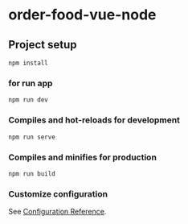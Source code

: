 # order-food-vue-node

## Project setup
```
npm install
```
### for run app 
```
npm run dev
```
### Compiles and hot-reloads for development
```
npm run serve
```

### Compiles and minifies for production
```
npm run build
```

### Customize configuration
See [Configuration Reference](https://cli.vuejs.org/config/).

